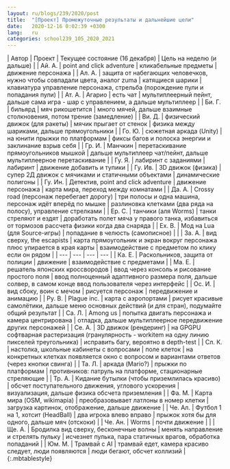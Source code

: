 ```yaml
---
layout: ru/blogs/239/2020/post
title:  "[Проект] Промежуточные результаты и дальнейшие цели"
date:   2020-12-16 0:02:39 +0300
lang:   ru
categories: school239_105_2020_2021
---
```


| Автор     | Проект | Текущее состояние (16 декабря) | Цель на неделю (и дальше) |
| Ай. А.    | point and click adventure    | кликабельные предметы               | движение персонажа     |
| Ал. А.    | защита от набегающих человечков, нужно чтобы совпадали цвета, аналог zuma    | катящиеся шарики               | клавиатура управление персонажа, стрельба (порождение пули и попадания пули)     |
| Ат. А.    | Агарио    | есть чат               | мультиплеерный пейнт, дальше сама игра - шар с управлением, а дальше мультиплеер     |
| Би. Г.    | бильярд   | мяч рикошетится               | много мячей, дальше взаимные столкновения, потом трение (замедление)     |
| Ви. Д.    | физический движок (для ракеты)    | мячик прыгает от стенок               | физика между шариками, дальше прямоугольники     |
| Го. Ю.    | сюжетная аркада (Unity)    | на юнити прыжки по платформам               | фиксы багов и полоска энергии и заклинание взрыв себя     |
| Гр. И.    | Манчкин    | перетаскивание прямоугольников мышкой               | дальше мультиплеер чат/пейнт, дальше мультиплеерное перетаскивание     |
| Гу. Я.    | лабиринт с заданиями    | лабиринт               | движение добавить и тупики     |
| Гу. Ив.   | 3D движок (физика)    | супер 2Д движок с мячиками и статичными объектами               | динамические полигоны     |
| Гу. Ин.   | Детектив, point and click adventure    | движение персонажа               | карта мира, переход между комнатами     |
| Да. А.    | Crossy road (персонаж перебегает дорогу)    | три полосы и одна машина, персонаж идёт вперёд по мышке               | разлиновка клетками (два ряда на полосу), управление стрелками     |
| Ер. С.    | танчики (аля Worms)    | танки стреляют и ездят               | доработать полет мяча у правого танка, избавиться от тормозов рассчета физики когда два снаряда     |
| Ех. В.    | Мод на Lua (для Source-игры)    | попадание в челюсть (самописное)               |      |
| За. А.    | вид сверху, the escapists    | карта прямоугольник и экран вокруг персонажа плюс упирается в края карты               | взаимодействие с предметом по клику если он рядом     |
| ---       | ---    | ---               | ---      |
| Ка. Е.    | Раскольников, защита от полиции    | движение               | взаимодействие с предметами     |
| Ма. Е.    | решатель японских кроссвородов    | ввод через консоль и рисование простого поля               | ввод полноценный адаптивного размера поля, дальше солвер, в самом конце ввод пользователя через интерфейс     |
| Ос. И.    | вид сбоку, воин с мечом    | рисуется персонаж               | передвижение и анимацию     |
| Ру. В.    | Plague inc.    | карта с аэропортами               | рисует красивые самолётики, дальше меню основных действий (и для стран), подумайте общий результат     |
| Са. Л.    | Among us    | попытка двигать персонажа и камера центрирована               | отладка, дальше мультиплеерное передвижение других персонажей     |
| Се. А.    | 3D движок (рендеринг)    |   на GPGPU софтварная растеризация (гранулярность - workitem на одну линию пикселей треугольника)             |   исправить багу, вероятно в depth-test   |
| Сл. К.    | настолка, школьные кабинеты с вопросами    | поле клеток               | на конкретных клетках появляется окно с вопросом и вариантами ответов (через кнопки свинга)     |
| Та. Л.    | аркада (Mario?)   | прыжки по платформам               | противников: патруль на платформе, стационарные стреляющие     |
| Тр. А.    | Кидание бутылки (чтобы приземлилась красиво)    | обсчет поступательного движения, углового ускорения               | визуализация, дальше физика обсчета приземления     |
| Фа. М.    | Карта мира (OSM, wikimapia)    | преобразовывает латлоны в номер клетки               | загрузка картинок, отображение, дальше движение     |
| Че. Ал.   | Футбол 1 на 1, хотсит (HeadBall)    | два игрока влево вправо               | прыжок хотя бы для одного, дальше мяч (отскоки)     |
| Че. Ан.   | Worms    | почти движение               |      |
| Ще. А.    | Бродилка вид сверху, бесконечные волны    | менять направление и стрелять пульку               | исчезнет пулька, пара статичных врагов, обработка попаданий     |
| Юм. М.    | Трамвай с AI    | трамвай едет, камера красиво следует, люди появляются               | люди бегают, обсчет коллизий     |
{:.mbtablestyle}


<!---
| Автор     | Проект | Текущее состояние (16 декабря) | Цель на неделю (и дальше) |
| Ай. А.    | ---    | ---               | ---      |
| Ал. А.    | ---    | ---               | ---      |
| Ат. А.    | ---    | ---               | ---      |
| Би. Г.    | ---    | ---               | ---      |
| Ви. Д.    | ---    | ---               | ---      |
| Го. Ю.    | ---    | ---               | ---      |
| Гр. И.    | ---    | ---               | ---      |
| Гу. Я.    | ---    | ---               | ---      |
| Гу. Ив.   | ---    | ---               | ---      |
| Гу. Ин.   | ---    | ---               | ---      |
| Да. А.    | ---    | ---               | ---      |
| Ер. С.    | ---    | ---               | ---      |
| Ех. В.    | ---    | ---               | ---      |
| За. А.    | ---    | ---               | ---      |
| ---       | ---    | ---               | ---      |
| Ка. Е.    | ---    | ---               | ---      |
| Ма. Е.    | ---    | ---               | ---      |
| Ос. И.    | ---    | ---               | ---      |
| Ру. В.    | ---    | ---               | ---      |
| Са. Л.    | ---    | ---               | ---      |
| Се. А.    | ---    | ---               | ---      |
| Сл. К.    | ---    | ---               | ---      |
| Та. Л.    | ---    | ---               | ---      |
| Тр. А.    | ---    | ---               | ---      |
| Фа. М.    | ---    | ---               | ---      |
| Че. Ал.   | ---    | ---               | ---      |
| Че. Ан.   | ---    | ---               | ---      |
| Ще. А.    | ---    | ---               | ---      |
| Юм. М.    | ---    | ---               | ---      |
-->
